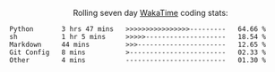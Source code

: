 <!--<p align="center">
  <img width="auto" src ="https://github-readme-stats.vercel.app/api/top-langs/?username=syrkis&layout=compact&hide_border=true&theme=darcula&bg_color=00000000&langs_count=6&hide=jupyter%20notebook,JavaScript,HTML" width = 400>
      <img src ="https://github-readme-streak-stats.herokuapp.com?user=syrkis&theme=darcula&hide_border=true&background=FFFFFF00" width = 400>

</p>-->
<p align="center">Rolling seven day <a href='https://wakatime.com/'> WakaTime</a> coding stats:</p>
<!--START_SECTION:waka-->

```text
Python       3 hrs 47 mins   >>>>>>>>>>>>>>>>---------   64.66 %
sh           1 hr 5 mins     >>>>>--------------------   18.54 %
Markdown     44 mins         >>>----------------------   12.65 %
Git Config   8 mins          >------------------------   02.33 %
Other        4 mins          -------------------------   01.30 %
```

<!--END_SECTION:waka-->

